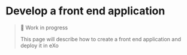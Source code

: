 # Develop a front end application 

> 🚧 Work in progress
>
> This page will describe how to create a front end application and deploy it in eXo
